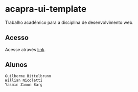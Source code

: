 # acapra-ui-template

Trabalho acadêmico para a disciplina de desenvolvimento web.

## Acesso

Acesse através [link](https://guilhermebittelbrunn.github.io/acapra-ui-template/src).

## Alunos

```
Guilherme Bittelbrunn
Willian Nicoletti
Yasmin Zanon Barg
```
